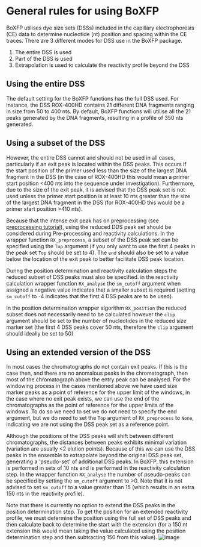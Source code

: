 # General rules for using BoXFP

BoXFP utilises dye size sets (DSSs) included in the capillary electrophoresis (CE) data to determine nucleotide (nt) position and spacing within the CE traces.
There are 3 different modes for DSS use in the BoXFP package. 

1. The entire DSS is used
2. Part of the DSS is used
3. Extrapolation is used to calculate the reactivity profile beyond the DSS


## Using the entire DSS
The default setting for the BoXFP functions has the full DSS used. For instance, the DSS ROX-400HD contains 21 different DNA fragments ranging in size from 50 to 400 nts.
By default, BoXFP functions will utilise all the 21 peaks generated by the DNA fragments, resulting in a profile of 350 nts generated.

## Using a subset of the DSS
However, the entire DSS cannot and should not be used in all cases, particularly if an exit peak is located within the DSS peaks. This occurs if the start position of the primer used
less than the size of the largest DNA fragment in the DSS (in the case of ROX-400HD this would mean a primer start position <400 nts into the sequence under investigation).
Furthermore, due to the size of the exit peak, it is advised that the DSS peak set is not used unless the primer start position is at least 10 nts greater than the size of the largest DNA
fragment in the DSS (for ROX-400HD this would be a primer start position >410 nts). 

Because that the intense exit peak has on preprocessing (see [preprocessing tutorial](Tutorial/Data_preprocessing.md)), using the reduced DDS peak set should be considered during 
Pre-processing and reactivity calculations. In the wrapper function `RX_preprocess`, a subset of the DSS peak set can be specified using the `Top` argument (if you only want to use the first 
4 peaks in the peak set `Top` should be set to 4). The `end` should also be set to a value below the location of the exit peak to better facilitate DSS peak location. 

During the position determination and reactivity calculation steps the reduced subset of DSS peaks must also be specified. in the reactivity calculation wrapper function `RX_analyse`
the `sm_cutoff` argument when assigned a negative value indicates that a smaller subset is required (setting `sm_cutoff` to -4 indicates that the first 4 DSS peaks are to be used). 

In the position determination wrapper algorithm `RX_position` the reduced subset does not necessarily need to be calculated however the `clip` argument should be set to the number of nucleotides
in the reduced size marker set (the first 4 DSS peaks cover 50 nts, therefore the `clip` argument should ideally be set to 50)


## Using an extended version of the DSS

In most cases the chromatographs do not contain exit peaks. If this is the case then, and there are no anomalous peaks in the chromatograph, then most of the chromatograph above the entry peak can be analysed. For the windowing process in the cases mentioned above we have used size marker peaks as a point of reference for the upper limit of the windows, in the case where no exit peak exists, we can use the end of the chromatographs as the point of reference for the upper limits of the windows. To do so we need to set we do not need to specify the end argument, but we do need to set the `Top` argument of `RX_preprocess` to `None`, indicating we are not using the DSS peak set as a reference point. 

Although the positions of the DSS peaks will shift between different chromatographs, the distances between peaks exhibits minimal variation (variation are usually <2 elution points). Because of this we can use the DSS peaks in the ensemble to extrapolate beyond the original DSS peak set, generating a 'pseudo-set' of additional DSS peaks. In BoXFP, this extension is performed in sets of 10 nts and is performed in the reactivity calculation step. In the wrapper function `RX_analyse` the number of pseudo-peaks can be specified by setting the `sm_cutoff` argument to >0. Note that it is not advised to set `sm_cutoff` to a value greater than 15 (which results in an extra 150 nts in the reactivity profile).  

Note that there is currently no option to extend the DSS peaks in the position determination step. To get the position for an extended reactivity profile, we must determine the position using the full set of DSS peaks and then calculate back to determine the start with the extension (for a 150 nt extension this would mean taking the value calculated using the position determination step and then subtracting 150 from this value).
![image](https://user-images.githubusercontent.com/30653403/138135244-c4b80ffc-b477-47a7-b79c-895a9788966b.png)


